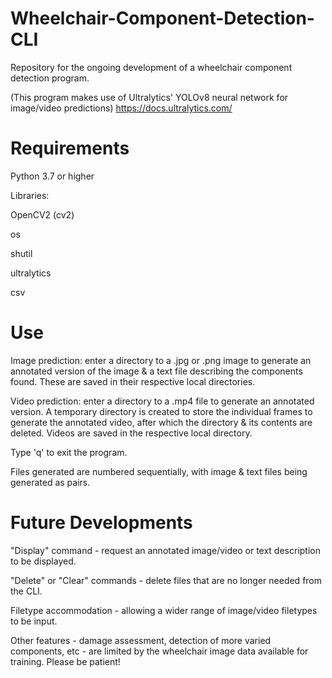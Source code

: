 # Wheelchair-Component-Detection-CLI
Repository for the ongoing development of a wheelchair component detection program.

(This program makes use of Ultralytics' YOLOv8 neural network for image/video predictions)
https://docs.ultralytics.com/

# Requirements
Python 3.7 or higher

Libraries:

OpenCV2 (cv2)

os

shutil

ultralytics

csv

# Use
Image prediction: enter a directory to a .jpg or .png image to generate an annotated version of the image & a text file describing the components found. These are saved in their respective local directories.

Video prediction: enter a directory to a .mp4 file to generate an annotated version. A temporary directory is created to store the individual frames to generate the annotated video, after which the directory & its contents are deleted. Videos are saved in the respective local directory.

Type 'q' to exit the program.

Files generated are numbered sequentially, with image & text files being generated as pairs.

# Future Developments
"Display" command - request an annotated image/video or text description to be displayed.

"Delete" or "Clear" commands - delete files that are no longer needed from the CLI.

Filetype accommodation - allowing a wider range of image/video filetypes to be input.

Other features - damage assessment, detection of more varied components, etc - are limited by the wheelchair image data available for training. Please be patient!
